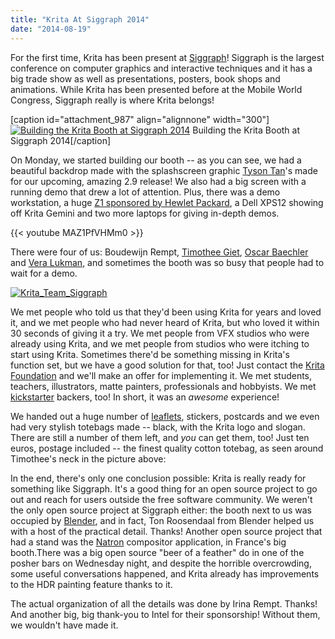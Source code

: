 ```yaml
---
title: "Krita At Siggraph 2014"
date: "2014-08-19"
---
```


For the first time, Krita has been present at [Siggraph](http://s2014.siggraph.org/)! Siggraph is the largest conference on computer graphics and interactive techniques and it has a big trade show as well as presentations, posters, book shops and animations. While Krita has been presented before at the Mobile World Congress, Siggraph really is where Krita belongs!

\[caption id="attachment\_987" align="alignnone" width="300"\][![Building the Krita Booth at Siggraph 2014](../images/P1000429-300x225.jpg)](https://krita.org/wp-content/uploads/2014/08/P1000429.jpg) Building the Krita Booth at Siggraph 2014\[/caption\]

On Monday, we started building our booth -- as you can see, we had a beautiful backdrop made with the splashscreen graphic [Tyson Tan](http://tysontan.deviantart.com/)'s made for our upcoming, amazing 2.9 release! We also had a big screen with a running demo that drew a lot of attention. Plus, there was a demo workstation, a huge [Z1 sponsored by Hewlet Packard](http://www8.hp.com/us/en/campaigns/workstations/z1-g2.html), a Dell XPS12 showing off Krita Gemini and two more laptops for giving in-depth demos.


{{< youtube MAZ1PfVHMm0 >}}

There were four of us: Boudewijn Rempt, [Timothee Giet](http://timotheegiet.com/blog/anim/krita-booth-at-siggraph-2014.html), [Oscar Baechler](http://ogbog.net/) and [Vera Lukman](http://shicmap.deviantart.com/), and sometimes the booth was so busy that people had to wait for a demo.

[![Krita_Team_Siggraph](../images/Krita_Team_Siggraph-300x200.jpg)](https://krita.org/wp-content/uploads/2014/08/Krita_Team_Siggraph.jpg)

We met people who told us that they'd been using Krita for years and loved it, and we met people who had never heard of Krita, but who loved it within 30 seconds of giving it a try. We met people from VFX studios who were already using Krita, and we met people from studios who were itching to start using Krita. Sometimes there'd be something missing in Krita's function set, but we have a good solution for that, too! Just contact the [Krita Foundation](mailto:foundation@krita.org) and we'll make an offer for implementing it. We met students, teachers, illustrators, matte painters, professionals and hobbyists. We met [kickstarter](https://www.kickstarter.com/projects/krita/krita-open-source-digital-painting-accelerate-deve) backers, too! In short, it was an _awesome_ experience!

We handed out a huge number of [leaflets](http://files.kde.org/krita/marketing/siggraph2014/siggraphbrochure.pdf), stickers, postcards and we even had very stylish totebags made -- black, with the Krita logo and slogan. There are still a number of them left, and _you_ can get them, too! Just ten euros, postage included -- the finest quality cotton totebag, as seen around Timothee's neck in the picture above:

In the end, there's only one conclusion possible: Krita is really ready for something like Siggraph. It's a good thing for an open source project to go out and reach for users outside the free software community. We weren't the only open source project at Siggraph either: the booth next to us was occupied by [Blender](http://www.blender.org), and in fact, Ton Roosendaal from Blender helped us with a host of the practical detail. Thanks! Another open source project that had a stand was the [Natron](http://natron.inria.fr/) compositor application, in France's big booth.There was a big open source "beer of a feather" do in one of the posher bars on Wednesday night, and despite the horrible overcrowding, some useful conversations happened, and Krita already has improvements to the HDR painting feature thanks to it.

The actual organization of all the details was done by Irina Rempt. Thanks! And another big, big thank-you to Intel for their sponsorship! Without them, we wouldn't have made it.
